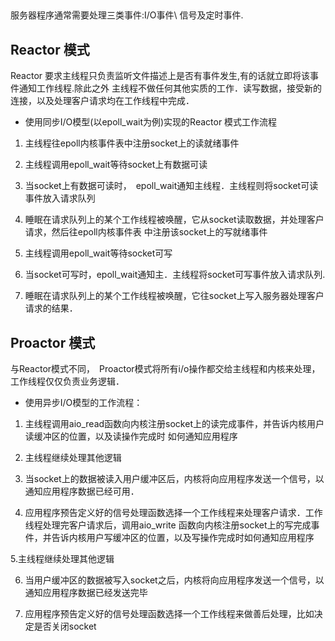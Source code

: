 ##

服务器程序通常需要处理三类事件:I/O事件\ 信号及定时事件.


## Reactor 模式

Reactor 要求主线程只负责监听文件描述上是否有事件发生,有的话就立即将该事件通知工作线程.除此之外
主线程不做任何其他实质的工作．读写数据，接受新的连接，以及处理客户请求均在工作线程中完成．

* 使用同步I/O模型(以epoll_wait为例)实现的Reactor 模式工作流程

1. 主线程往epoll内核事件表中注册socket上的读就绪事件

2. 主线程调用epoll_wait等待socket上有数据可读

3. 当socket上有数据可读时，　epoll_wait通知主线程．主线程则将socket可读事件放入请求队列

4. 睡眠在请求队列上的某个工作线程被唤醒，它从socket读取数据，并处理客户请求，然后往epoll内核事件表
中注册该socket上的写就绪事件

5. 主线程调用epoll_wait等待socket可写

6. 当socket可写时，epoll_wait通知主．主线程将socket可写事件放入请求队列.

7. 睡眠在请求队列上的某个工作线程被唤醒，它往socket上写入服务器处理客户请求的结果．


## Proactor 模式

与Reactor模式不同，　Proactor模式将所有i/o操作都交给主线程和内核来处理，工作线程仅仅负责业务逻辑．

* 使用异步I/O模型的工作流程：

1. 主线程调用aio_read函数向内核注册socket上的读完成事件，并告诉内核用户读缓冲区的位置，以及读操作完成时
如何通知应用程序

2. 主线程继续处理其他逻辑

3. 当socket上的数据被读入用户缓冲区后，内核将向应用程序发送一个信号，以通知应用程序数据已经可用．

4. 应用程序预告定义好的信号处理函数选择一个工作线程来处理客户请求．工作线程处理完客户请求后，调用aio_write
函数向内核注册socket上的写完成事件，并告诉内核用户写缓冲区的位置，以及写操作完成时如何通知应用程序

5.主线程继续处理其他逻辑

6. 当用户缓冲区的数据被写入socket之后，内核将向应用程序发送一个信号，以通知应用程序数据已经发送完毕

7. 应用程序预告定义好的信号处理函数选择一个工作线程来做善后处理，比如决定是否关闭socket
